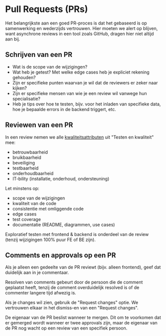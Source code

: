 # Pull Requests (PRs)

Het belangrijkste aan een goed PR-proces is dat het gebaseerd is op samenwerking en wederzijds vertrouwen. Hier moeten we alert op blijven, want asynchrone reviews in een tool zoals GitHub, dragen hier niet altijd aan bij.


## Schrijven van een PR

- Wat is de scope van de wijzigingen?
- Wat heb je getest? Met welke edge cases heb je expliciet rekening gehouden?
- Zijn er specifieke punten waarvan je wil dat de reviewers er zeker naar kijken?
- Zijn er specifieke mensen van wie je een review wil vanwege hun specialisatie?
- Heb je tips over hoe te testen, bijv. voor het inladen van specifieke data, hoe je bepaalde errors in de backend triggert, etc.


## Reviewen van een PR

In een review nemen we alle [kwaliteitsattributen](/documentatie/ontwikkelproces/testen-en-kwaliteit.md#kwaliteitsattributen) uit "Testen en kwaliteit" mee:
- betrouwbaarheid
- bruikbaarheid
- beveiliging
- testbaarheid
- onderhoudbaarheid
- IT-bility (installatie, onderhoud, ondersteuning)

Let minstens op:
- scope van de wijzigingen
- kwaliteit van de code
- consistentie met omliggende code
- edge cases
- test coverage
- documentatie (README, diagrammen, use cases)

Exploratief testen met frontend & backend is onderdeel van de review (tenzij wijzigingen 100% puur FE of BE zijn).


## Comments en approvals op een PR

Als je alleen een gedeelte van de PR reviewt (bijv. alleen frontend), geef dat duidelijk aan in je commentaar.

Resolven van comments gebeurt door de persoon die de comment geplaatst heeft, tenzij de comment overduidelijk resolved is of de commenter langere tijd afwezig is.

Als je changes wil zien, gebruik de "Request changes" optie. We vertrouwen elkaar in het dismiss-en van een "Request changes".

De eigenaar van de PR beslist wanneer te mergen. Dit om te voorkomen dat er gemerged wordt wanneer er twee approvals zijn, maar de eigenaar van de PR nog wacht op een review van een specifiek persoon.
